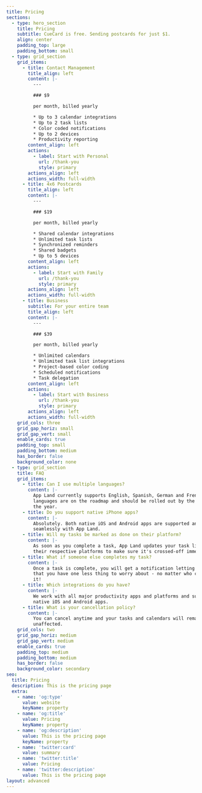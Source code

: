 ```yaml
---
title: Pricing
sections:
  - type: hero_section
    title: Pricing
    subtitle: CueCard is free. Sending postcards for just $1.
    align: center
    padding_top: large
    padding_bottom: small
  - type: grid_section
    grid_items:
      - title: Contact Management
        title_align: left
        content: |-
          ---

          ### $9

          per month, billed yearly

          * Up to 3 calendar integrations
          * Up to 2 task lists
          * Color coded notifications
          * Up to 2 devices
          * Productivity reporting
        content_align: left
        actions:
          - label: Start with Personal
            url: /thank-you
            style: primary
        actions_align: left
        actions_width: full-width
      - title: 4x6 Postcards
        title_align: left
        content: |-
          ---

          ### $19

          per month, billed yearly

          * Shared calendar integrations
          * Unlimited task lists
          * Synchronized reminders
          * Shared badgets
          * Up to 5 devices
        content_align: left
        actions:
          - label: Start with Family
            url: /thank-you
            style: primary
        actions_align: left
        actions_width: full-width
      - title: Business
        subtitle: For your entire team
        title_align: left
        content: |-
          ---

          ### $39

          per month, billed yearly

          * Unlimited calendars
          * Unlimited task list integrations
          * Project-based color coding
          * Scheduled notifications
          * Task delegation
        content_align: left
        actions:
          - label: Start with Business
            url: /thank-you
            style: primary
        actions_align: left
        actions_width: full-width
    grid_cols: three
    grid_gap_horiz: small
    grid_gap_vert: small
    enable_cards: true
    padding_top: small
    padding_bottom: medium
    has_border: false
    background_color: none
  - type: grid_section
    title: FAQ
    grid_items:
      - title: Can I use multiple languages?
        content: |-
          App Land currently supports English, Spanish, German and French. Other
          languages are on the roadmap and should be rolled out by the end of
          the year.
      - title: Do you support native iPhone apps?
        content: |-
          Absolutely. Both native iOS and Android apps are supported and work
          seamlessly with App Land.
      - title: Will my tasks be marked as done on their platform?
        content: |-
          As soon as you complete a task, App Land updates your task lists on
          their respective platforms to make sure it's crossed-off immediately.
      - title: What if someone else completes my task?
        content: |-
          Once a task is complete, you will get a notification letting you know
          that you have one less thing to worry about - no matter who completes
          it!
      - title: Which integrations do you have?
        content: |-
          We work with all major productivity apps and platforms and support all
          native iOS and Android apps.
      - title: What is your cancellation policy?
        content: |-
          You can cancel anytime and your tasks and calendars will remain
          unaffected.
    grid_cols: two
    grid_gap_horiz: medium
    grid_gap_vert: medium
    enable_cards: true
    padding_top: medium
    padding_bottom: medium
    has_border: false
    background_color: secondary
seo:
  title: Pricing
  description: This is the pricing page
  extra:
    - name: 'og:type'
      value: website
      keyName: property
    - name: 'og:title'
      value: Pricing
      keyName: property
    - name: 'og:description'
      value: This is the pricing page
      keyName: property
    - name: 'twitter:card'
      value: summary
    - name: 'twitter:title'
      value: Pricing
    - name: 'twitter:description'
      value: This is the pricing page
layout: advanced
---
```

